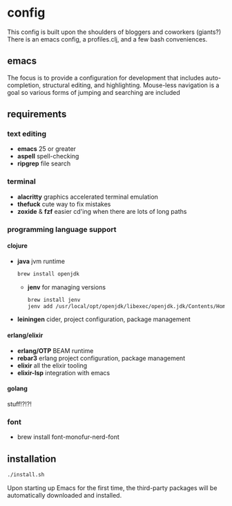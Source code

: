 # config

This config is built upon the shoulders of bloggers and coworkers (giants?)
There is an emacs config, a profiles.clj, and a few bash conveniences.

## emacs

The focus is to provide a configuration for development that includes
auto-completion, structural editing, and highlighting. Mouse-less navigation is a goal so various forms of jumping and searching are included

## requirements

### text editing

- __emacs__ 25 or greater
- __aspell__ spell-checking
- __ripgrep__ file search

### terminal

- __alacritty__ graphics accelerated terminal emulation
- __thefuck__ cute way to fix mistakes
- __zoxide__ & __fzf__ easier cd'ing when there are lots of long paths

### programming language support

#### clojure

- __java__ jvm runtime
  ```zsh
  brew install openjdk
  ```
    - __jenv__ for managing versions
      ```zsh
      brew install jenv
      jenv add /usr/local/opt/openjdk/libexec/openjdk.jdk/Contents/Home
      ```
- __leiningen__ cider, project configuration, package management

#### erlang/elixir

- __erlang/OTP__ BEAM runtime
- __rebar3__ erlang project configuration, package management
- __elixir__ all the elixir tooling
- __elixir-lsp__ integration with emacs

#### golang

stuff!?!?!

### font

- brew install font-monofur-nerd-font

## installation

```bash
./install.sh
```

Upon starting up Emacs for the first time, the third-party packages
will be automatically downloaded and installed.
